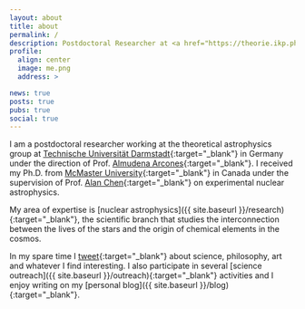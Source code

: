 ```yaml
---
layout: about
title: about
permalink: /
description: Postdoctoral Researcher at <a href="https://theorie.ikp.physik.tu-darmstadt.de/astro/home.php" target="_blank">TU Darmstadt</a>
profile:
  align: center
  image: me.png
  address: >

news: true
posts: true
pubs: true
social: true
---
```



I am a postdoctoral researcher working at the theoretical astrophysics group at
[Technische Universität Darmstadt](https://theorie.ikp.physik.tu-darmstadt.de/astro/home.php){:target="\_blank"}
in Germany under the direction of Prof. [Almudena Arcones](https://theorie.ikp.physik.tu-darmstadt.de/astro/people/people_arcones.php){:target="\_blank"}.
I received my Ph.D. from [McMaster University](http://www.physics.mcmaster.ca/){:target="\_blank"} in Canada under the
supervision of Prof. [Alan Chen](http://www.physics.mcmaster.ca/~chenal/nuc_astro_struc/personal/){:target="\_blank"} on experimental nuclear astrophysics.

My area of expertise is [nuclear astrophysics]({{ site.baseurl }}/research){:target="\_blank"}, the scientific branch that studies
the interconnection between the lives of the stars and the origin of chemical elements in the cosmos.

In my spare time I [tweet](https://twitter.com/psaltistha){:target="\_blank"} about science, philosophy, art and whatever I find interesting.
I also participate in several [science outreach]({{ site.baseurl }}/outreach){:target="\_blank"} activities and I enjoy writing on my [personal blog]({{ site.baseurl }}/blog){:target="\_blank"}.
